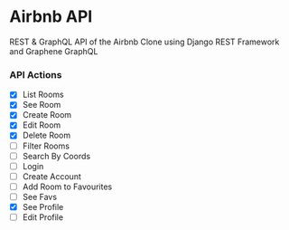 # Airbnb API

REST & GraphQL API of the Airbnb Clone using Django REST Framework and Graphene GraphQL

### API Actions

- [X] List Rooms
- [X] See Room
- [X] Create Room
- [X] Edit Room
- [X] Delete Room
- [ ] Filter Rooms
- [ ] Search By Coords
- [ ] Login
- [ ] Create Account
- [ ] Add Room to Favourites
- [ ] See Favs
- [X] See Profile
- [ ] Edit Profile

